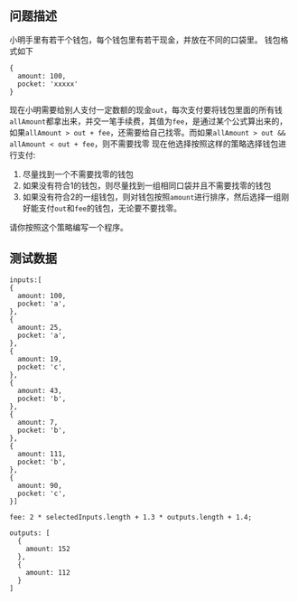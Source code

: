 ## 问题描述
小明手里有若干个钱包，每个钱包里有若干现金，并放在不同的口袋里。
钱包格式如下
```
{
  amount: 100,
  pocket: 'xxxxx'
}
```

现在小明需要给别人支付一定数额的现金`out`，每次支付要将钱包里面的所有钱`allAmount`都拿出来，并交一笔手续费，其值为`fee`，是通过某个公式算出来的，如果`allAmount > out + fee`，还需要给自己找零。而如果`allAmount > out && allAmount < out + fee`，则不需要找零
现在他选择按照这样的策略选择钱包进行支付:
1. 尽量找到一个不需要找零的钱包
2. 如果没有符合1的钱包，则尽量找到一组相同口袋并且不需要找零的钱包
3. 如果没有符合2的一组钱包，则对钱包按照`amount`进行排序，然后选择一组刚好能支付`out`和`fee`的钱包，无论要不要找零。

请你按照这个策略编写一个程序。

## 测试数据
```
inputs:[
{
  amount: 100,
  pocket: 'a',
},
{
  amount: 25,
  pocket: 'a',
},
{
  amount: 19,
  pocket: 'c',
},
{
  amount: 43,
  pocket: 'b',
},
{
  amount: 7,
  pocket: 'b',
},
{
  amount: 111,
  pocket: 'b',
},
{
  amount: 90,
  pocket: 'c',
}]

fee: 2 * selectedInputs.length + 1.3 * outputs.length + 1.4;

outputs: [
  {
    amount: 152
  },
  {
    amount: 112
  }
]

```
